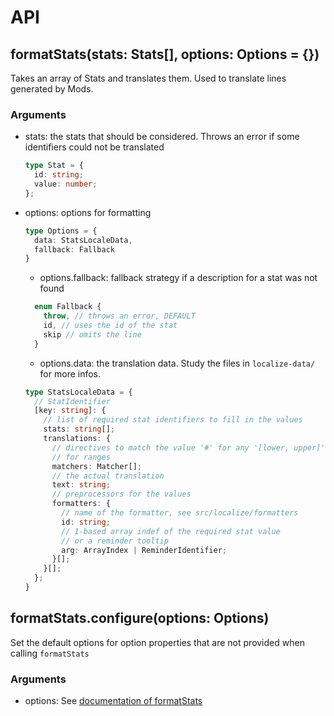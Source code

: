 # API

## formatStats(stats: Stats[], options: Options = {})
Takes an array of Stats and translates them. Used to translate lines
generated by Mods.

### Arguments <a name="formatStats-args"></a>
- stats: the stats that should be considered. Throws an error if
  some identifiers could not be translated
  ```typescript
  type Stat = {
    id: string;
    value: number;
  };
  ```
- options: options for formatting
  ```typescript
  type Options = {
    data: StatsLocaleData,
    fallback: Fallback
  }
  ```
  - options.fallback: fallback strategy if a description for a stat was not found
  ```typescript
    enum Fallback {
      throw, // throws an error, DEFAULT
      id, // uses the id of the stat
      skip // omits the line
    }
  ```
  - options.data: the translation data. Study the files in `localize-data/` 
    for more infos.
  
  ```typescript
  type StatsLocaleData = {
    // StatIdentifier
    [key: string]: {
      // list of required stat identifiers to fill in the values
      stats: string[]; 
      translations: {
        // directives to match the value '#' for any '[lower, upper]' 
        // for ranges
        matchers: Matcher[];
        // the actual translation
        text: string; 
        // preprocessors for the values
        formatters: {
          // name of the formatter, see src/localize/formatters
          id: string; 
          // 1-based array indef of the required stat value 
          // or a reminder tooltip
          arg: ArrayIndex | ReminderIdentifier;
        }[]; 
      }[];
    };
  }
  ```

## formatStats.configure(options: Options)
Set the default options for option properties that are not provided
when calling `formatStats`

### Arguments
- options: See [documentation of formatStats](#formatStats-args)